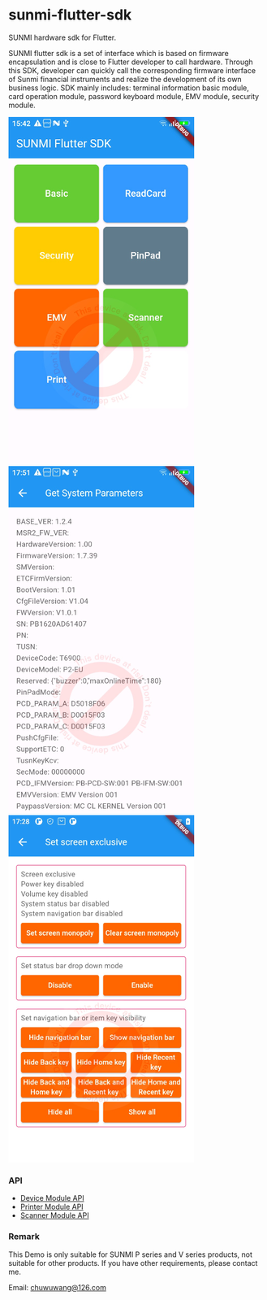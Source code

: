 # sunmi-flutter-sdk
SUNMI hardware sdk for Flutter. 

SUNMI flutter sdk is a set of interface which is based on firmware encapsulation and is close to Flutter developer to call hardware. Through this SDK, developer can quickly call the corresponding firmware interface of Sunmi financial instruments and realize the development of its own business logic. SDK mainly includes: terminal information basic module, card operation module, password keyboard module, EMV module, security module.

![](https://github.com/chuwuwang/sunmi-flutter-sdk/blob/main/screenshot/screenshot_1.jpg)![](https://github.com/chuwuwang/sunmi-flutter-sdk/blob/main/screenshot/screenshot_2.jpg)![](https://github.com/chuwuwang/sunmi-flutter-sdk/blob/main/screenshot/screenshot_3.jpg)

### API
- [Device Module API](https://github.com/chuwuwang/sunmi-flutter-sdk/wiki/Device-Module-API)
- [Printer Module API](https://github.com/chuwuwang/sunmi-flutter-sdk/wiki/Printer-Module-API)
- [Scanner Module API](https://github.com/chuwuwang/sunmi-flutter-sdk/wiki/Scanner-Module-API)

### Remark
This Demo is only suitable for SUNMI P series and V series products, not suitable for other products. If you have other requirements, please contact me.

Email: chuwuwang@126.com